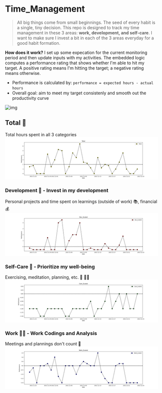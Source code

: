 # Time_Management
> All big things come from small beginnings. The seed of every habit is a single, tiny decision.
This repo is designed to track my time management in these 3 areas: **work, development, and self-care**. I want to make sure I invest a bit in each of the 3 areas everyday for a good habit formation. 

**How does it work?**
I set up some expecation for the current monitoring period and then update inputs with my activities. The embedded logic computes a performance rating that shows whether I'm able to hit my target. A positive rating means I'm hitting the target; a negative rating means otherwise. 
- Performance is calculated by: `performance = expected hours - actual hours`
- Overall goal: aim to meet my target consistenly and smooth out the productivity curve

![img](https://getlighthouse.com/blog/wp-content/uploads/2016/03/dilbert_career_path.png)

## Total 🎯
Total hours spent in all 3 categories
![total](https://github.com/krystinli/Time_Management/blob/main/img/total_plot.png)

### Development 🌳 - Invest in my development
Personal projects and time spent on learnings (outside of work) 📚, financial 💰
![coding](https://github.com/krystinli/Time_Management/blob/main/img/dev_plot.png)

### Self-Care 💟 - Prioritize my well-being
Exercising, meditation, planning, etc. 🏡 🏃‍♀️
![planning](https://github.com/krystinli/Time_Management/blob/main/img/care_plot.png)

### Work 🧑‍🔬 - Work Codings and Analysis
Meetings and plannings don't count 👀
![work](https://github.com/krystinli/Time_Management/blob/main/img/work_plot.png)


